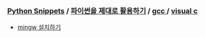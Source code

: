 ### [Python Snippets](../../../README.md) / [파이썬을 제대로 활용하기](../../README.md) / [gcc ](../README.md) / [ visual c ](README.md)
- [ mingw 설치하기](%20mingw%20설치하기.md)